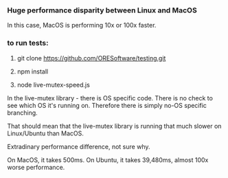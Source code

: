 

### Huge performance disparity between Linux and MacOS

In this case, MacOS is performing 10x or 100x faster.

### to run tests:

1. git clone https://github.com/ORESoftware/testing.git

2. npm install

3. node live-mutex-speed.js


In the live-mutex library - there is OS specific code.
There is no check to see which OS it's running on.
Therefore there is simply no-OS specific branching.

That should mean that the live-mutex library is running
that much slower on Linux/Ubuntu than MacOS.

Extradinary performance difference, not sure why.

On MacOS, it takes 500ms. On Ubuntu, it takes 39,480ms, almost 100x worse performance.